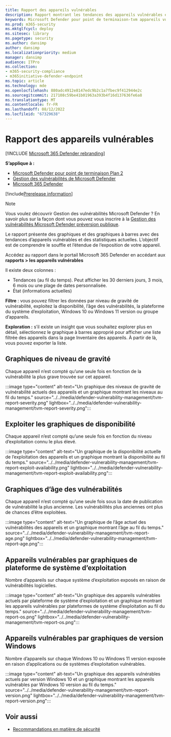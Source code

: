 ```yaml
---
title: Rapport des appareils vulnérables
description: Rapport montrant les tendances des appareils vulnérables et les statistiques actuelles afin que vous puissiez comprendre le souffle et l’étendue de l’exposition de votre appareil.
keywords: Microsoft Defender pour point de terminaison-tvm appareils vulnérables, Microsoft Defender pour point de terminaison, tvm, réduire les menaces & exposition aux vulnérabilités, réduire les menaces et les vulnérabilités, surveiller la configuration de la sécurité, Gestion des vulnérabilités Microsoft Defender
ms.prod: m365-security
ms.mktglfcycl: deploy
ms.sitesec: library
ms.pagetype: security
ms.author: dansimp
author: dansimp
ms.localizationpriority: medium
manager: dansimp
audience: ITPro
ms.collection:
- m365-security-compliance
- m365initiative-defender-endpoint
ms.topic: article
ms.technology: mde
ms.openlocfilehash: 880adc4912e8147edc9b2c1a7fbec9f412944e2c
ms.sourcegitcommit: 217108c59be41b01963a393b4f16d137636fe6a8
ms.translationtype: MT
ms.contentlocale: fr-FR
ms.lasthandoff: 08/12/2022
ms.locfileid: "67329638"
---
```

# <a name="vulnerable-devices-report"></a>Rapport des appareils vulnérables

[!INCLUDE [Microsoft 365 Defender rebranding](../../includes/microsoft-defender.md)]

**S’applique à :**

- [Microsoft Defender pour point de terminaison Plan 2](https://go.microsoft.com/fwlink/?linkid=2154037)
- [Gestion des vulnérabilités de Microsoft Defender](index.yml)
- [Microsoft 365 Defender](https://go.microsoft.com/fwlink/?linkid=2118804)

[!include[Prerelease information](../../includes/prerelease.md)]

>[!Note]
> Vous voulez découvrir Gestion des vulnérabilités Microsoft Defender ? En savoir plus sur la façon dont vous pouvez vous inscrire à la [Gestion des vulnérabilités Microsoft Defender préversion publique](../defender-vulnerability-management/get-defender-vulnerability-management.md).

Le rapport présente des graphiques et des graphiques à barres avec des tendances d’appareils vulnérables et des statistiques actuelles. L’objectif est de comprendre le souffle et l’étendue de l’exposition de votre appareil.

Accédez au rapport dans le portail Microsoft 365 Defender en accédant aux **rapports > les appareils vulnérables**

Il existe deux colonnes :

- Tendances (au fil du temps). Peut afficher les 30 derniers jours, 3 mois, 6 mois ou une plage de dates personnalisée.
- État (informations actuelles)

**Filtre** : vous pouvez filtrer les données par niveau de gravité de vulnérabilité, exploitez la disponibilité, l’âge des vulnérabilités, la plateforme du système d’exploitation, Windows 10 ou Windows 11 version ou groupe d’appareils.

**Exploration :** s’il existe un insight que vous souhaitez explorer plus en détail, sélectionnez le graphique à barres approprié pour afficher une liste filtrée des appareils dans la page Inventaire des appareils. À partir de là, vous pouvez exporter la liste.

## <a name="severity-level-graphs"></a>Graphiques de niveau de gravité

Chaque appareil n’est compté qu’une seule fois en fonction de la vulnérabilité la plus grave trouvée sur cet appareil.

:::image type="content" alt-text="Un graphique des niveaux de gravité de vulnérabilité actuels des appareils et un graphique montrant les niveaux au fil du temps." source="../../media/defender-vulnerability-management/tvm-report-severity.png" lightbox="../../media/defender-vulnerability-management/tvm-report-severity.png":::

## <a name="exploit-availability-graphs"></a>Exploiter les graphiques de disponibilité

Chaque appareil n’est compté qu’une seule fois en fonction du niveau d’exploitation connu le plus élevé.

:::image type="content" alt-text="Un graphique de la disponibilité actuelle de l’exploitation des appareils et un graphique montrant la disponibilité au fil du temps." source="../../media/defender-vulnerability-management/tvm-report-exploit-availability.png" lightbox="../../media/defender-vulnerability-management/tvm-report-exploit-availability.png":::

## <a name="vulnerability-age-graphs"></a>Graphiques d’âge des vulnérabilités

Chaque appareil n’est compté qu’une seule fois sous la date de publication de vulnérabilité la plus ancienne. Les vulnérabilités plus anciennes ont plus de chances d’être exploitées.

:::image type="content" alt-text="Un graphique de l’âge actuel des vulnérabilités des appareils et un graphique montrant l’âge au fil du temps." source="../../media/defender-vulnerability-management/tvm-report-age.png" lightbox="../../media/defender-vulnerability-management/tvm-report-age.png":::

## <a name="vulnerable-devices-by-operating-system-platform-graphs"></a>Appareils vulnérables par graphiques de plateforme de système d’exploitation

Nombre d’appareils sur chaque système d’exploitation exposés en raison de vulnérabilités logicielles.

:::image type="content" alt-text="Un graphique des appareils vulnérables actuels par plateforme de système d’exploitation et un graphique montrant les appareils vulnérables par plateformes de système d’exploitation au fil du temps." source="../../media/defender-vulnerability-management/tvm-report-os.png" lightbox="../../media/defender-vulnerability-management/tvm-report-os.png":::

## <a name="vulnerable-devices-by-windows-version-graphs"></a>Appareils vulnérables par graphiques de version Windows

Nombre d’appareils sur chaque Windows 10 ou Windows 11 version exposée en raison d’applications ou de systèmes d’exploitation vulnérables.

:::image type="content" alt-text="Un graphique des appareils vulnérables actuels par version Windows 10 et un graphique montrant les appareils vulnérables par Windows 10 version au fil du temps." source="../../media/defender-vulnerability-management/tvm-report-version.png" lightbox="../../media/defender-vulnerability-management/tvm-report-version.png":::

## <a name="related-topics"></a>Voir aussi

- [Recommandations en matière de sécurité](tvm-security-recommendation.md)
